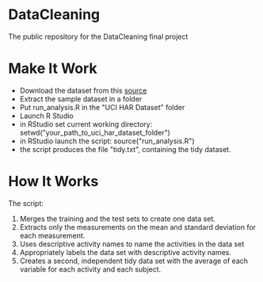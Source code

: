 DataCleaning
============

The public repository for the DataCleaning final project


Make It Work
============

- Download the dataset from this [source](https://d396qusza40orc.cloudfront.net/getdata%2Fprojectfiles%2FUCI%20HAR%20Dataset.zip)
- Extract the sample dataset in a folder
- Put run_analysis.R in the "UCI HAR Dataset" folder
- Launch R Studio
- in RStudio set current working directory: setwd("your_path_to_uci_har_dataset_folder")
- in RStudio launch the script: source("run_analysis.R")
- the script produces the file "tidy.txt", containing the tidy dataset.

How It Works
============

The script:

1. Merges the training and the test sets to create one data set.
2. Extracts only the measurements on the mean and standard deviation for each measurement. 
3. Uses descriptive activity names to name the activities in the data set
4. Appropriately labels the data set with descriptive activity names. 
5. Creates a second, independent tidy data set with the average of each variable for each activity and each subject. 